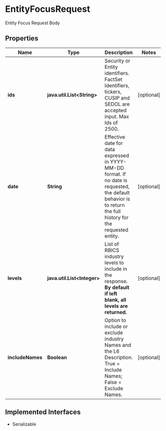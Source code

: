 

# EntityFocusRequest

Entity Focus Request Body

## Properties

Name | Type | Description | Notes
------------ | ------------- | ------------- | -------------
**ids** | **java.util.List&lt;String&gt;** | Security or Entity identifiers. FactSet Identifiers, tickers, CUSIP and SEDOL are accepted input. Max Ids of 2500.  |  [optional]
**date** | **String** | Effective date for data expressed in YYYY-MM-DD format. If no date is requested, the default behavior is to return the full history for the requested entity.  |  [optional]
**levels** | **java.util.List&lt;Integer&gt;** | List of RBICS industry levels to include in the response. **By default if left blank, all levels are returned.**  |  [optional]
**includeNames** | **Boolean** | Option to include or exclude industry Names and the L6 Description. True &#x3D; Include Names; False &#x3D; Exclude Names.  |  [optional]


## Implemented Interfaces

* Serializable


